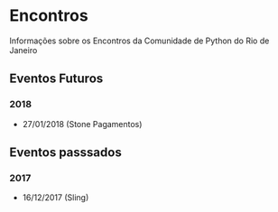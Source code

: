 # Encontros
Informações sobre os Encontros da Comunidade de Python do Rio de Janeiro

## Eventos Futuros
### 2018
- 27/01/2018 (Stone Pagamentos)

## Eventos passsados
### 2017
- 16/12/2017 (Sling)